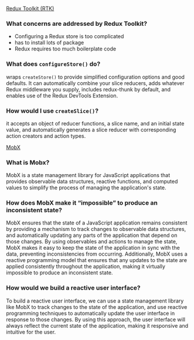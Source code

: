 [Redux Toolkit (RTK)](https://redux-toolkit.js.org/introduction/getting-started)

### What concerns are addressed by Redux Toolkit?
- Configuring a Redux store is too complicated
- has to install lots of package 
- Redux requires too much boilerplate code

### What does `configureStore()` do?
wraps `createStore()` to provide simplified configuration options and good defaults. It can automatically combine your slice reducers, adds whatever Redux middleware you supply, includes redux-thunk by default, and enables use of the Redux DevTools Extension.

### How would I use `createSlice()`?
it accepts an object of reducer functions, a slice name, and an initial state value, and automatically generates a slice reducer with corresponding action creators and action types.

[MobX](https://mobx.js.org/getting-started.html)

### What is Mobx?
MobX is a state management library for JavaScript applications that provides observable data structures, reactive functions, and computed values to simplify the process of managing the application's state.

### How does MobX make it “impossible” to produce an inconsistent state?
MobX ensures that the state of a JavaScript application remains consistent by providing a mechanism to track changes to observable data structures, and automatically updating any parts of the application that depend on those changes. By using observables and actions to manage the state, MobX makes it easy to keep the state of the application in sync with the data, preventing inconsistencies from occurring. Additionally, MobX uses a reactive programming model that ensures that any updates to the state are applied consistently throughout the application, making it virtually impossible to produce an inconsistent state.

### How would we build a reactive user interface?
To build a reactive user interface, we can use a state management library like MobX to track changes to the state of the application, and use reactive programming techniques to automatically update the user interface in response to those changes. By using this approach, the user interface will always reflect the current state of the application, making it responsive and intuitive for the user.
